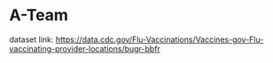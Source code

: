 # A-Team
dataset link: https://data.cdc.gov/Flu-Vaccinations/Vaccines-gov-Flu-vaccinating-provider-locations/bugr-bbfr
